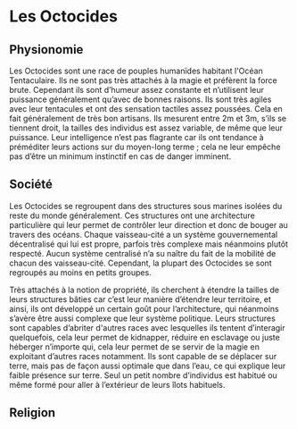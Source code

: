 # Les Octocides

## Physionomie

Les Octocides sont une race de pouples humanïdes habitant l'Océan Tentaculaire. Ils ne sont pas très attachés à la magie et préfèrent la force brute. Cependant ils sont d’humeur assez constante et n’utilisent leur puissance généralement qu’avec de bonnes raisons. Ils sont très agiles avec leur tentacules et ont des sensation tactiles assez poussées. Cela en fait généralement de très bon artisans. Ils mesurent entre 2m et 3m, s’ils se tiennent droit, la tailles des individus est assez variable, de même que leur puissance. Leur intelligence n’est pas flagrante car ils ont tendance à préméditer leurs actions sur du moyen-long terme ; cela ne leur empêche pas d’être un minimum instinctif en cas de danger imminent.

## Société

Les Octocides se regroupent dans des structures sous marines isolées du reste du monde généralement. Ces structures ont une architecture particulière qui leur permet de contrôler leur direction et donc de bouger au travers des océans. Chaque vaisseau-cité a un système gouvernemental décentralisé qui lui est propre, parfois très complexe mais néanmoins plutôt respecté. Aucun système centralisé n’a su naître du fait de la mobilité de chacun des vaisseau-cité. Cependant, la plupart des Octocides se sont regroupés au moins en petits groupes.

Très attachés à la notion de propriété, ils cherchent à étendre la tailles de leurs structures bâties car c’est leur manière d’étendre leur territoire, et ainsi, ils ont développé un certain goût pour l’architecture, qui néanmoins s’avère être aussi complexe que leur système politique. Leurs structures sont capables d’abriter d'autres races avec lesquelles ils tentent d’interagir quelquefois, cela leur permet de kidnapper, réduire en esclavage ou juste héberger n’importe qui, cela leur permet de se servir de la magie en exploitant d’autres races notamment. Ils sont capable de se déplacer sur terre, mais pas de façon aussi optimale que dans l’eau, ce qui explique leur faible présence sur terre. Seul un petit nombre d’individus est habitué ou même formé pour aller à l’extérieur de leurs îlots habituels.

## Religion
